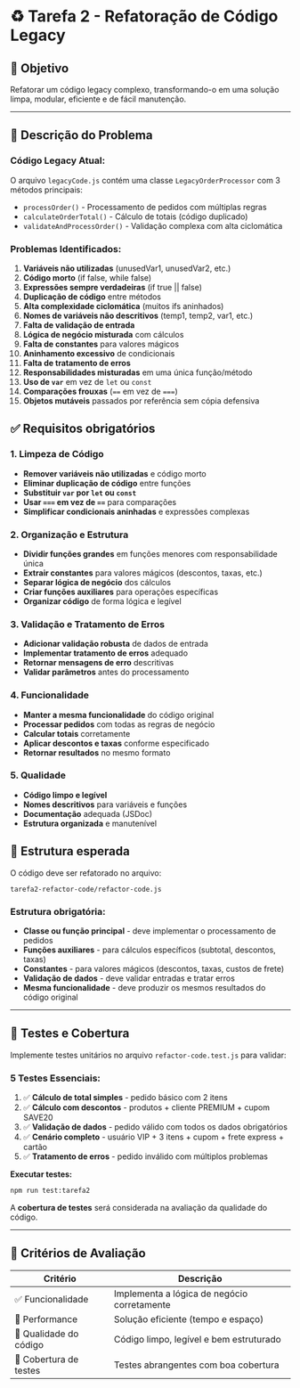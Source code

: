 # ♻️ Tarefa 2 - Refatoração de Código Legacy

## 🎯 Objetivo
Refatorar um código legacy complexo, transformando-o em uma solução limpa, modular, eficiente e de fácil manutenção.

---

## 📝 Descrição do Problema

### **Código Legacy Atual:**
O arquivo `legacyCode.js` contém uma classe `LegacyOrderProcessor` com 3 métodos principais:
- `processOrder()` - Processamento de pedidos com múltiplas regras
- `calculateOrderTotal()` - Cálculo de totais (código duplicado)
- `validateAndProcessOrder()` - Validação complexa com alta ciclomática

### **Problemas Identificados:**
1.  **Variáveis não utilizadas** (unusedVar1, unusedVar2, etc.)
2.  **Código morto** (if false, while false)
3.  **Expressões sempre verdadeiras** (if true || false)
4.  **Duplicação de código** entre métodos
5.  **Alta complexidade ciclomática** (muitos ifs aninhados)
6.  **Nomes de variáveis não descritivos** (temp1, temp2, var1, etc.)
7.  **Falta de validação de entrada**
8.  **Lógica de negócio misturada** com cálculos
9.  **Falta de constantes** para valores mágicos
10. **Aninhamento excessivo** de condicionais
11. **Falta de tratamento de erros**
12. **Responsabilidades misturadas** em uma única função/método
13. **Uso de `var`** em vez de `let` ou `const`
14. **Comparações frouxas** (`==` em vez de `===`)
15. **Objetos mutáveis** passados por referência sem cópia defensiva

## ✅ Requisitos obrigatórios

### 1. **Limpeza de Código**
- **Remover variáveis não utilizadas** e código morto
- **Eliminar duplicação de código** entre funções
- **Substituir `var` por `let` ou `const`**
- **Usar `===` em vez de `==`** para comparações
- **Simplificar condicionais aninhadas** e expressões complexas

### 2. **Organização e Estrutura**
- **Dividir funções grandes** em funções menores com responsabilidade única
- **Extrair constantes** para valores mágicos (descontos, taxas, etc.)
- **Separar lógica de negócio** dos cálculos
- **Criar funções auxiliares** para operações específicas
- **Organizar código** de forma lógica e legível

### 3. **Validação e Tratamento de Erros**
- **Adicionar validação robusta** de dados de entrada
- **Implementar tratamento de erros** adequado
- **Retornar mensagens de erro** descritivas
- **Validar parâmetros** antes do processamento

### 4. **Funcionalidade**
- **Manter a mesma funcionalidade** do código original
- **Processar pedidos** com todas as regras de negócio
- **Calcular totais** corretamente
- **Aplicar descontos e taxas** conforme especificado
- **Retornar resultados** no mesmo formato

### 5. **Qualidade**
- **Código limpo e legível**
- **Nomes descritivos** para variáveis e funções
- **Documentação** adequada (JSDoc)
- **Estrutura organizada** e manutenível

## 🧩 Estrutura esperada
O código deve ser refatorado no arquivo:

````
tarefa2-refactor-code/refactor-code.js
````

### **Estrutura obrigatória:**
- **Classe ou função principal** - deve implementar o processamento de pedidos
- **Funções auxiliares** - para cálculos específicos (subtotal, descontos, taxas)
- **Constantes** - para valores mágicos (descontos, taxas, custos de frete)
- **Validação de dados** - deve validar entradas e tratar erros
- **Mesma funcionalidade** - deve produzir os mesmos resultados do código original

---

## 🧪 Testes e Cobertura

Implemente testes unitários no arquivo `refactor-code.test.js` para validar:

### **5 Testes Essenciais:**
1.  ✅ **Cálculo de total simples** - pedido básico com 2 itens
2.  ✅ **Cálculo com descontos** - produtos + cliente PREMIUM + cupom SAVE20
3.  ✅ **Validação de dados** - pedido válido com todos os dados obrigatórios
4.  ✅ **Cenário completo** - usuário VIP + 3 itens + cupom + frete express + cartão
5.  ✅ **Tratamento de erros** - pedido inválido com múltiplos problemas

**Executar testes:**
```bash
npm run test:tarefa2
```

A **cobertura de testes** será considerada na avaliação da qualidade do código.

---

## 🧠 Critérios de Avaliação

| Critério               | Descrição                                   |
| ---------------------- | ------------------------------------------- |
| ✅ Funcionalidade       | Implementa a lógica de negócio corretamente |
| 🚀 Performance         | Solução eficiente (tempo e espaço)          |
| 🧹 Qualidade do código | Código limpo, legível e bem estruturado     |
| 🧪 Cobertura de testes | Testes abrangentes com boa cobertura        |